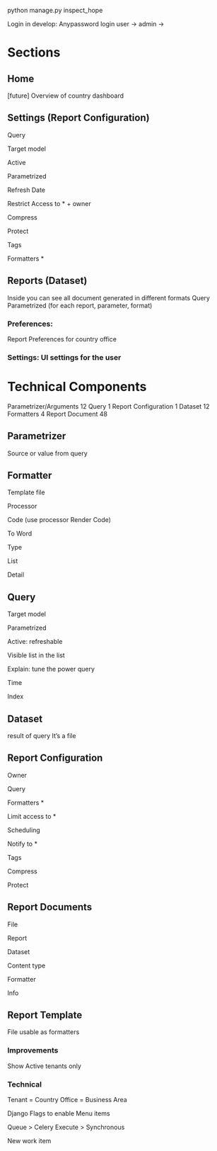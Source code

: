 python manage.py inspect_hope 

Login in develop: 
Anypassword login 
user -> 
admin -> 

# Sections 

## Home 

[future] Overview of country dashboard 

## Settings (Report Configuration) 

Query 

Target model 

Active 

Parametrized 

Refresh Date 

Restrict Access to * + owner 

Compress 

Protect 

Tags 

Formatters * 

## Reports (Dataset) 

Inside you can see all document generated in different formats 
Query Parametrized (for each report, parameter, format) 

### Preferences: 

Report Preferences for country office 

### Settings: UI settings for the user 

# Technical Components 

Parametrizer/Arguments 12 
Query 1 
Report Configuration 1 
Dataset 12 
Formatters 4 
Report Document 48 

## Parametrizer 

Source or value from query 

## Formatter 

Template file 

Processor 

Code (use processor Render Code) 

To Word 

Type 

List 

Detail 

## Query 

Target model 

Parametrized 

Active: refreshable 

Visible list in the list 

Explain: tune the power query 

Time 

Index 

## Dataset 

result of query 
It’s a file 

## Report Configuration 

Owner 

Query 

Formatters * 

Limit access to * 

Scheduling 

Notify to * 

Tags 

Compress 

Protect 

## Report Documents 

File 

Report 

Dataset 

Content type 

Formatter 

Info 

## Report Template 

File usable as formatters 

### Improvements 

Show Active tenants only 

### Technical 

Tenant = Country Office = Business Area 

Django Flags to enable Menu items 

Queue > Celery 
Execute > Synchronous 

New work item 

